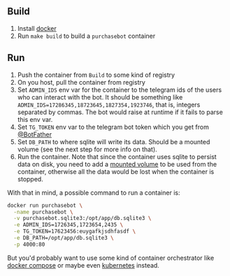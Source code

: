 ## Build

1. Install [docker](https://docs.docker.com/install/)
2. Run `make build` to build a `purchasebot` container

## Run

1. Push the container from `Build` to some kind of registry
2. On you host, pull the container from registry
3. Set `ADMIN_IDS` env var for the container to the telegram ids of the users who can interact with the bot. It should be something like `ADMIN_IDS=17286345,18723645,1827354,1923746`, that is, integers separated by commas. The bot would raise at runtime if it fails to parse this env var.
4. Set `TG_TOKEN` env var to the telegram bot token which you get from [@BotFather](https://t.me/BotFather)
5. Set `DB_PATH` to where sqlite will write its data. Should be a mounted volume (see the next step for more info on that).
6. Run the container. Note that since the container uses sqlite to persist data on disk, you need to add a [mounted volume](https://docs.docker.com/storage/volumes/) to be used from the container, otherwise all the data would be lost when the container is stopped.

With that in mind, a possible command to run a container is:

```sh
docker run purchasebot \
  -name purchasebot \
  -v purchasebot.sqlite3:/opt/app/db.sqlite3 \
  -e ADMIN_IDS=1726345,1723654,2435 \
  -e TG_TOKEN=17623456:euygafkjsdhfasdf \
  -e DB_PATH=/opt/app/db.sqlite3 \
  -p 4000:80
```

But you'd probably want to use some kind of container orchestrator like [docker compose](https://docs.docker.com/compose/) or maybe even [kubernetes](https://kubernetes.io/) instead.
